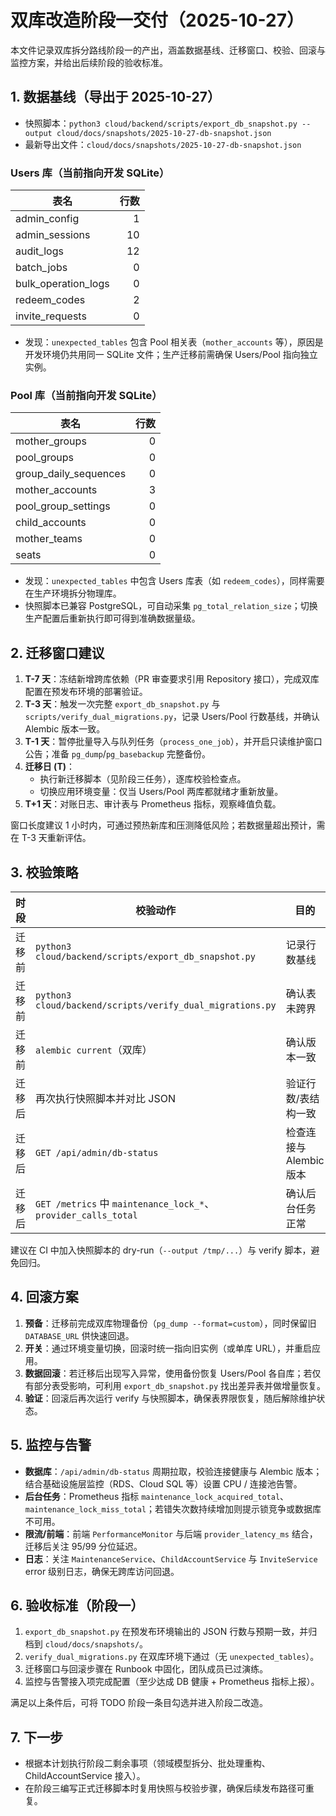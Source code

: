 # 双库改造阶段一交付（2025-10-27）

本文件记录双库拆分路线阶段一的产出，涵盖数据基线、迁移窗口、校验、回滚与监控方案，并给出后续阶段的验收标准。

## 1. 数据基线（导出于 2025-10-27）

- 快照脚本：`python3 cloud/backend/scripts/export_db_snapshot.py --output cloud/docs/snapshots/2025-10-27-db-snapshot.json`
- 最新导出文件：`cloud/docs/snapshots/2025-10-27-db-snapshot.json`

### Users 库（当前指向开发 SQLite）

| 表名 | 行数 |
| --- | ---: |
| admin_config | 1 |
| admin_sessions | 10 |
| audit_logs | 12 |
| batch_jobs | 0 |
| bulk_operation_logs | 0 |
| redeem_codes | 2 |
| invite_requests | 0 |

- 发现：`unexpected_tables` 包含 Pool 相关表（`mother_accounts` 等），原因是开发环境仍共用同一 SQLite 文件；生产迁移前需确保 Users/Pool 指向独立实例。

### Pool 库（当前指向开发 SQLite）

| 表名 | 行数 |
| --- | ---: |
| mother_groups | 0 |
| pool_groups | 0 |
| group_daily_sequences | 0 |
| mother_accounts | 3 |
| pool_group_settings | 0 |
| child_accounts | 0 |
| mother_teams | 0 |
| seats | 0 |

- 发现：`unexpected_tables` 中包含 Users 库表（如 `redeem_codes`），同样需要在生产环境拆分物理库。
- 快照脚本已兼容 PostgreSQL，可自动采集 `pg_total_relation_size`；切换生产配置后重新执行即可得到准确数据量级。

## 2. 迁移窗口建议

1. **T-7 天**：冻结新增跨库依赖（PR 审查要求引用 Repository 接口），完成双库配置在预发布环境的部署验证。  
2. **T-3 天**：触发一次完整 `export_db_snapshot.py` 与 `scripts/verify_dual_migrations.py`，记录 Users/Pool 行数基线，并确认 Alembic 版本一致。  
3. **T-1 天**：暂停批量导入与队列任务（`process_one_job`），并开启只读维护窗口公告；准备 `pg_dump`/`pg_basebackup` 完整备份。  
4. **迁移日 (T)**：  
   - 执行新迁移脚本（见阶段三任务），逐库校验检查点。  
   - 切换应用环境变量：仅当 Users/Pool 两库都就绪才重新放量。  
5. **T+1 天**：对账日志、审计表与 Prometheus 指标，观察峰值负载。

窗口长度建议 1 小时内，可通过预热新库和压测降低风险；若数据量超出预计，需在 T-3 天重新评估。

## 3. 校验策略

| 时段 | 校验动作 | 目的 |
| --- | --- | --- |
| 迁移前 | `python3 cloud/backend/scripts/export_db_snapshot.py` | 记录行数基线 |
| 迁移前 | `python3 cloud/backend/scripts/verify_dual_migrations.py` | 确认表未跨界 |
| 迁移前 | `alembic current`（双库） | 确认版本一致 |
| 迁移后 | 再次执行快照脚本并对比 JSON | 验证行数/表结构一致 |
| 迁移后 | `GET /api/admin/db-status` | 检查连接与 Alembic 版本 |
| 迁移后 | `GET /metrics` 中 `maintenance_lock_*`、`provider_calls_total` | 确认后台任务正常 |

建议在 CI 中加入快照脚本的 dry-run（`--output /tmp/...`）与 verify 脚本，避免回归。

## 4. 回滚方案

1. **预备**：迁移前完成双库物理备份（`pg_dump --format=custom`），同时保留旧 `DATABASE_URL` 供快速回退。  
2. **开关**：通过环境变量切换，回滚时统一指向旧实例（或单库 URL），并重启应用。  
3. **数据回滚**：若迁移后出现写入异常，使用备份恢复 Users/Pool 各自库；若仅有部分表受影响，可利用 `export_db_snapshot.py` 找出差异表并做增量恢复。  
4. **验证**：回滚后再次运行 verify 与快照脚本，确保表界限恢复，随后解除维护状态。

## 5. 监控与告警

- **数据库**：`/api/admin/db-status` 周期拉取，校验连接健康与 Alembic 版本；结合基础设施层监控（RDS、Cloud SQL 等）设置 CPU / 连接池告警。  
- **后台任务**：Prometheus 指标 `maintenance_lock_acquired_total`、`maintenance_lock_miss_total`；若错失次数持续增加则提示锁竞争或数据库不可用。  
- **限流/前端**：前端 `PerformanceMonitor` 与后端 `provider_latency_ms` 结合，迁移后关注 95/99 分位延迟。  
- **日志**：关注 `MaintenanceService`、`ChildAccountService` 与 `InviteService` error 级别日志，确保无跨库访问回退。

## 6. 验收标准（阶段一）

1. `export_db_snapshot.py` 在预发布环境输出的 JSON 行数与预期一致，并归档到 `cloud/docs/snapshots/`。  
2. `verify_dual_migrations.py` 在双库环境下通过（无 `unexpected_tables`）。  
3. 迁移窗口与回滚步骤在 Runbook 中固化，团队成员已过演练。  
4. 监控与告警接入项完成配置（至少达成 DB 健康 + Prometheus 指标上报）。

满足以上条件后，可将 TODO 阶段一条目勾选并进入阶段二改造。

## 7. 下一步

- 根据本计划执行阶段二剩余事项（领域模型拆分、批处理重构、ChildAccountService 接入）。  
- 在阶段三编写正式迁移脚本时复用快照与校验步骤，确保后续发布路径可重复。
